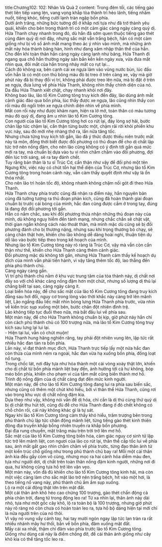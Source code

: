 title:Chương102: 102: Nhân Và Quả 2
content:
Trong đêm tối, các tiếng gào thét liên tiếp vang lên, vang vọng khắp tòa thành trì hẻo lánh, tiếng nhấm nuốt, tiếng khóc, tiếng cười lạnh tràn ngập bốn phía.<br>Dưới ánh trăng, những bức tường đổ ở khắp nơi tựa như đã trở thành yêu quái, khiến cho bên trong thành trì có một cảm giác càng ngày càng quỷ dị.<br>Hứa Thanh chạy nhanh trong đó, dù hắn đã sớm quen thuộc tiếng gào thét cùng đám quỷ dị nơi đây, nhưng sắc mặt vẫn trắng bệch, hắn có một cảm giống như bị vô số ánh mắt mang theo ác ý nhìn vào mình, mà những ánh mắt này hóa thành băng hàn, hình như đang xâm nhập thân thể của hắn.<br>Cho đến khi toàn thân hắn càng ngày càng lạnh như băng, Hứa Thanh đi ngang qua chỗ hắn thường ngày săn bắn kền kền ngày xưa, vừa đưa mắt nhìn qua, đôi mắt của hắn trong nháy mắt co rụt lại...<br>Cách đó không xa, bên cạnh cái xe ngựa lâm vào vũng nước bùn, lúc đầu vốn hẳn là có một con thú bông màu đỏ bị treo ở trên càng xe, vậy mà giờ phút này đã bị thay đổi vị trí, không phải được treo lên nữa, mà bị đặt ở trên xe ngựa, đưa lưng về phía Hứa Thanh, không nhìn thấy chính diện của nó.<br>Da đầu Hứa Thanh xiết chặt, chạy nhanh khỏi nơi đây.<br>Không bao lâu, lão tổ Kim Cương tông truy kích đến đây, lão dùng ánh mắt cảnh giác đảo qua bốn phía, lúc thấy được xe ngựa, lão cũng nhìn thấy con rối màu đỏ ngồi trên xe ngựa chính diện nhìn về phía mình.<br>Mắt con rối này như được khảm nạm, hiện ra lờ mờ, toàn thân có máu tương màu đỏ quỷ dị, đang âm u nhìn lão tổ Kim Cương tông.<br>Con ngươi của lão tổ Kim Cương tông hơi co rút lại, đáy lòng sợ hãi, bước chân lập tức chậm lại, cẩn thận từng bước một, chậm rãi rời khỏi phiến khu vực này, sau đó mới nhẹ nhàng thở ra, lần nữa tăng tốc.<br>Nhưng chưa từng truy kích tới gần, lão đã ý thức được thiếu niên trước mắt này tà môn, đồng thời biết được đối phương có thủ đoạn để cho dị chất lập tức trở nên nồng đậm, cho nên lão cũng không có ý định tới gần quá mức mới ra tay, mà chuẩn bị dựa vào tu vi nhìn chằm chằm vào đối phương, đợi đến lúc trời sáng, sẽ ra tay đánh chết.<br>Tuy rằng bản thân là tu sĩ Trúc Cơ, cẩn thận như vậy để đối phó một tên Ngưng Khí, việc này có chút tổn hại thể diện của Trúc Cơ, nhưng lão tổ Kim Cương tông trong hoàn cảnh này, vẫn cảm thấy quyết định như vậy là ổn thỏa nhất.<br>Cho nên lão trì hoãn tốc độ, không nhanh không chậm nối gót đi theo Hứa Thanh.<br>Hứa Thanh chạy phía trước cũng đã nhận ra điểm này, hắn nguyên bản cũng đã tưởng tượng ra thủ đoạn phản kích, cũng đã hoàn thành giai đoạn chuẩn bị trước cái bóng của mình, hắc đan cũng được cầm ở trong tay, đúng là đang đợi đối phương tới gần.<br>Hắn có nắm chắc, sau khi đối phương thừa nhận những thủ đoạn này của mình, dù không nguy hiểm đến tánh mạng, nhưng chắc chắn sẽ chật vật, thời gian ngắn không cách nào thoát thân, mà mình mặc dù cũng sẽ bị đối phương đánh cho bị thương nặng, nhưng sau khi trọng thương bỏ chạy, sẽ càng chân thật hơn, khiến cho lão không dễ dàng hoài nghi, thuận tiện dụ dỗ lão vào bước tiếp theo trong kế hoạch của mình.<br>Nhưng lão tổ Kim Cương tông này rõ ràng là Trúc Cơ, vậy mà vẫn còn cẩn thận như thế, khiến cho Hứa Thanh càng thêm cảnh giác.<br>Đối phương mặc dù không tới gần, nhưng Hứa Thanh cảm thấy kế hoạch dụ địch của mình vẫn phải tiến hành, vì vậy tăng thêm tốc độ, lao thẳng đến phía phủ thành chủ.<br>Càng ngày càng gần.<br>Vị trí phủ thành chủ nằm ở khu vực trung tâm của tòa thành này, dị chất nơi đây so với chỗ khác càng nồng đậm hơn một chút, nhưng số lượng dị thú lại chẳng biết tại sao, càng ngày càng ít.<br>Loại biến hóa này, để cho sắc mặt của lão tổ Kim Cương tông đang truy kích đằng sau hơi đổi, nguy cơ trong lòng vào thời khắc này càng trở lên mãnh liệt, Lão ngẩng đầu liếc mắt nhìn bóng lưng Hứa Thanh phía trước, vừa nhìn về kiến trúc sụp xuống một bên, bước chân đột nhiên đình trệ.<br>Lão không tiếp tục đuổi theo nữa, mà bắt đầu lui về phía sau.<br>Một màn này, để cho Hứa Thanh không chuẩn bị kịp, giờ phút này hắn chỉ còn cách phủ thành chủ có 100 trượng nữa, mà lão tổ Kim Cương tông truy kích sau lưng lại lui lại.<br>- Hiện tại lui, vẫn có chút muộn!<br>Hứa Thanh hung hăng nghiến răng, tay phải đột nhiên vung lên, lập tức rất nhiều hắc đan tản ra bốn phía.<br>Lần này, vì đạt thành mục đích, Hứa Thanh trực tiếp lấy một nửa hắc đan còn thừa của mình ném ra ngoài, hắc đan vừa hạ xuống bốn phía, đồng loạt nổ tung.<br>Trong chốc lát, nơi đây tựa như hóa thành một cái vòng xoáy thật lớn, khiến cho dị chất từ bốn phía mãnh liệt bay đến, ảnh hưởng tới cả hư không, bóp méo bốn phía, khiến cho phạm vi của tầm mắt cũng biến thành mơ hồ.<br>Trình độ nồng đậm của dị chất càng đạt đến mức kinh người.<br>Một màn này, để cho lão tổ Kim Cương tông đang lui ra phía sau biến sắc, nhưng cũng có thêm một chút khó hiểu, bởi vì thân thể Hứa Thanh, cũng rơi vào trong khu vực dị chất nồng đậm kia.<br>Dựa theo như vậy, không nói vấn đề dị hóa, chỉ cần là dị thú cùng thứ quỷ dị bị dị chất thu hút tới, cũng đủ để cho Hứa Thanh đang ở đó chết không có chỗ chôn rồi, cái này không khác gì là tự sát.<br>Ngay khi lão tổ Kim Cương tông cảm thấy khó hiểu, trăm trượng bên trong phủ thành chủ lập tức chấn động mãnh liệt, từng tiếng gào thét kinh thiên động địa truyền khắp bỗng nhiên truyền ra khắp bốn phương.<br>Đại địa rung chuyển, mặt trăng máu trên trời trở lên mơ hồ.<br>Sắc mặt của lão tổ Kim Cương tông biến hóa, cảm giác nguy cơ sinh tử lập tức trở lên mãnh liệt, con ngươi của lão co rút lại, thân thể cấp tốc lui về phía sau, ánh mắt gắt gao nhìn chằm chằm về phía trước, từng đạo thân ảnh từ một kiến trúc chỗ giống như trong phủ thành chủ bay ra! Mỗi một cái thân ảnh kia đều gầy còm vô cùng, nhưng mọc ra hai cánh hỏa diễm màu đen, tựa như người dơi, dị chất trên toàn thân nồng đậm kinh người, những nơi đi qua, hư không cũng tựa hồ trở lên vặn vẹo.<br>Một màn này, vốn đã đủ khiến cho lão tổ Kim Cương tông kinh hãi, mà còn một việc càng làm cho sắc mặt lão trở nên trắng bệch, hít vào một hơi, là theo tiếng nổ vang này, phủ thành chủ ầm ầm sụp xuống.<br>Lộ ra một cái động thật lớn trên mặt đất.<br>Một cái thân ảnh khô héo cao chừng 100 trượng, gào thét chấn động cả phía chân trời, đang từ trong động leo ra! Từ xa nhìn lại, thân ảnh này dài nhỏ, tựa như một gốc cây khô, lộ ra toàn bộ là 100 trượng, nhưng giờ phút này rõ ràng nó còn chưa có hoàn toàn leo ra, tựa hồ bộ dáng hiện tại mới chỉ là nửa người trên của nó thôi.<br>Vì vậy nó vung vẩy cánh tay, hai tay mười ngón ngay lập tức lan tràn ra rất nhiều nhánh mây hư thối, bắn về bốn phía, đâm xuống mặt đất.<br>Mấy cái xa nhất, thậm chí đâm vào phía trước lão tổ Kim Cương tông.<br>Giống như dùng cái này là điểm chống đỡ, để cái thân ảnh giống như cây khô kia có thể tăng tốc leo ra..<br>